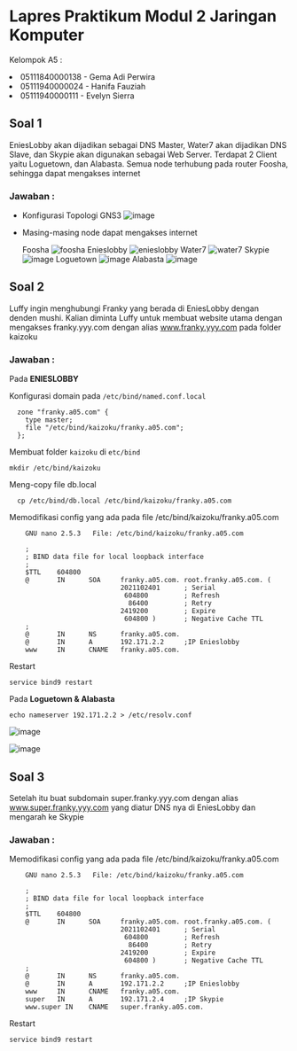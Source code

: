# Lapres Praktikum Modul 2 Jaringan Komputer

Kelompok A5 :
<li>05111840000138 - Gema Adi Perwira
<li>05111940000024 - Hanifa Fauziah
<li>05111940000111 - Evelyn Sierra


## Soal 1
EniesLobby akan dijadikan sebagai DNS Master, Water7 akan dijadikan DNS Slave, dan Skypie akan digunakan sebagai Web Server. Terdapat 2 Client yaitu Loguetown, dan Alabasta. Semua node terhubung pada router Foosha, sehingga dapat mengakses internet
  
### Jawaban : 
* Konfigurasi Topologi GNS3
![image](https://user-images.githubusercontent.com/80946219/139526000-d7ba2f9c-7712-4226-9e3d-cf5d71ed3946.png)

* Masing-masing node dapat mengakses internet
  
  Foosha
![foosha](https://user-images.githubusercontent.com/80946219/139526847-d8779157-35e7-4233-b5e5-44269effe516.png)
  Enieslobby
![enieslobby](https://user-images.githubusercontent.com/80946219/139526860-7192bfd6-3e1a-428e-b122-eb1da2c8c50f.png)
  Water7
![water7](https://user-images.githubusercontent.com/80946219/139526876-2ac97198-04a2-4d0e-a3b6-6b6a04e01a77.png)
  Skypie
![image](https://user-images.githubusercontent.com/80946219/139526913-cf40eacd-e3d7-4598-bef4-4f3bbe5b8f3c.png)
  Loguetown
![image](https://user-images.githubusercontent.com/80946219/139526930-67e27f89-c8a9-4d12-b934-44d7eda91339.png)
  Alabasta
![image](https://user-images.githubusercontent.com/80946219/139526943-8440fec3-9703-4ccc-9a07-445a6dcc97fe.png)
  
## Soal 2
Luffy ingin menghubungi Franky yang berada di EniesLobby dengan denden mushi. Kalian diminta Luffy untuk membuat website utama dengan mengakses franky.yyy.com dengan alias www.franky.yyy.com pada folder kaizoku
  
### Jawaban : 

Pada **ENIESLOBBY**
  
Konfigurasi domain pada `/etc/bind/named.conf.local`</li>
```
  zone "franky.a05.com" {
    type master;
    file "/etc/bind/kaizoku/franky.a05.com";
  };
```

Membuat folder `kaizoku` di `etc/bind`

``
  mkdir /etc/bind/kaizoku
``

Meng-copy file db.local
```
  cp /etc/bind/db.local /etc/bind/kaizoku/franky.a05.com
```

Memodifikasi config yang ada pada file /etc/bind/kaizoku/franky.a05.com
```
    GNU nano 2.5.3   File: /etc/bind/kaizoku/franky.a05.com

    ;
    ; BIND data file for local loopback interface
    ;
    $TTL    604800
    @       IN      SOA     franky.a05.com. root.franky.a05.com. (
                            2021102401      ; Serial
                             604800         ; Refresh
                              86400         ; Retry
                            2419200         ; Expire
                             604800 )       ; Negative Cache TTL
    ;
    @       IN      NS      franky.a05.com.
    @       IN      A       192.171.2.2     ;IP Enieslobby
    www     IN      CNAME   franky.a05.com.
```

Restart

``service bind9 restart``



Pada **Loguetown & Alabasta**

``echo nameserver 192.171.2.2 > /etc/resolv.conf``

![image](https://user-images.githubusercontent.com/80946219/139528559-73889344-bd42-4ae0-b998-5b5ee9e6e0de.png)

![image](https://user-images.githubusercontent.com/80946219/139528571-3ecbebd8-28fa-4cd3-a573-171b82e94c53.png)


## Soal 3
Setelah itu buat subdomain super.franky.yyy.com dengan alias www.super.franky.yyy.com yang diatur DNS nya di EniesLobby dan mengarah ke Skypie
  
### Jawaban : 

Memodifikasi config yang ada pada file /etc/bind/kaizoku/franky.a05.com
```
    GNU nano 2.5.3   File: /etc/bind/kaizoku/franky.a05.com

    ;
    ; BIND data file for local loopback interface
    ;
    $TTL    604800
    @       IN      SOA     franky.a05.com. root.franky.a05.com. (
                            2021102401      ; Serial
                             604800         ; Refresh
                              86400         ; Retry
                            2419200         ; Expire
                             604800 )       ; Negative Cache TTL
    ;
    @       IN      NS      franky.a05.com.
    @       IN      A       192.171.2.2     ;IP Enieslobby
    www     IN      CNAME   franky.a05.com.
    super   IN      A       192.171.2.4     ;IP Skypie
    www.super IN    CNAME   super.franky.a05.com.
```

Restart

``service bind9 restart``

